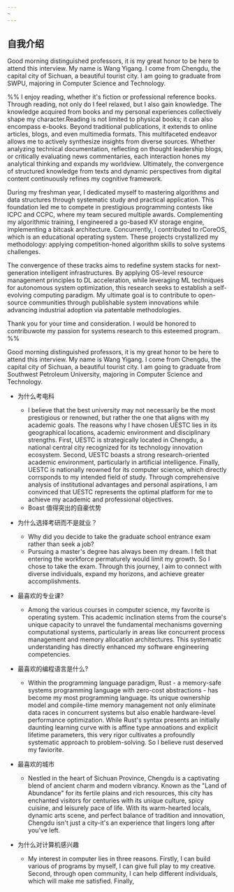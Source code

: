```yaml
---
~
---
```

## 自我介绍

Good morning distinguished professors, it is my great honor to be here to attend this interview. My name is Wang Yigang. I come from Chengdu, the capital city of Sichuan, a beautiful tourist city. I am going to graduate from SWPU, majoring in Computer Science and Technology.

%% 
I enjoy reading, whether it's fiction or professional reference books. Through reading, not only do I feel relaxed, but I also gain knowledge. The knowledge acquired from books and my personal experiences collectively shape my character.Reading is not limited to physical books; it can also encompass e-books. Beyond traditional publications, it extends to online articles, blogs, and even multimedia formats. This multifaceted endeavor allows me to actively synthesize insights from diverse sources. Whether analyzing technical documentation, reflecting on thought leadership blogs, or critically evaluating news commentaries, each interaction hones my analytical thinking and expands my worldview. Ultimately, the convergence of structured knowledge from texts and dynamic perspectives from digital content continuously refines my cognitive framework.

During my freshman year, I dedicated myself to mastering algorithms and data structures through systematic study and practical application. This foundation led me to compete in prestigious programming contests like ICPC and CCPC, where my team secured multiple awards. Complementing my algorithmic training, I engineered a go-based KV storage engine, implementing a bitcask architecture. Concurrently, I contributed to rCoreOS, which is an educational operating system. These projects crystallized my methodology: applying competition-honed algorithm skills to solve systems challenges.

The convergence of these tracks aims to redefine system stacks for next-generation intelligent infrastructures. By applying OS-level resource management principles to DL acceleration, while leveraging ML techniques for autonomous system optimization, this research seeks to establish a self-evolving computing paradigm. My ultimate goal is to contribute to open-source communities through publishable system innovations while advancing industrial adoption via patentable methodologies.

Thank you for your time and consideration. I would be honored to contribuwote my passion for systems research to this esteemed program.
%%

Good morning distinguished professors, it is my great honor to be here to attend this interview. My name is Wang Yigang. I come from Chengdu, the capital city of Sichuan, a beautiful tourist city. I am going to graduate from Southwest Petroleum University, majoring in Computer Science and Technology.

- 为什么考电科
	- I believe that the best university may not necessarily be the most prestigious or renowned, but rather the one that aligns with my academic goals. The reasons why I have chosen UESTC lies in its geographical locations, academic environment and disciplinary strengths. First, UESTC is strategically located in Chengdu, a national central city recognized for its technology innovation ecosystem. Second, UESTC boasts a strong research-oriented academic environment, particularly in artificial intelligence. Finally, UESTC is nationally reowned for its computer science, which directly corrsponds to my intended field of study. Through comprehensive analysis of institutional advantages and personal aspirations, I am convinced that UESTC represents the optimal platform for me to achieve my academic and professional objectives.
	- Boast 值得突出的自豪优势


- 为什么选择考研而不是就业？
	- Why did you decide to take the graduate school entrance exam rather than seek a job?
	- Pursuing a master's degree has always been my dream. I felt that entering the workforce permaturely would limit my growth. So I chose to take the exam. Through this journey, I aim to connect with diverse individuals, expand my horizons, and achieve greater accomplishments.

- 最喜欢的专业课?
	- Among the various courses in computer science, my favorite is operating system. This academic inclination stems from the course's unique capacity to unravel the fundamental mechanisms governing computational systems, particularly in areas like concurrent process management and memory allocation architectures. This systematic understanding has directly enhanced my software engineering competencies. 

- 最喜欢的编程语言是什么?
	- Within the programming language paradigm, Rust - a memory-safe systems programming language with zero-cost abstractions - has become my most programming language. Its unique ownership model and compile-time memory management not only eliminate data races in concurrent systems but also enable hardware-level performance optimization. While Rust's syntax presents an initially daunting learning curve with is affine type annoations and explicit lifetime parameters, this very rigor cultivates a profoundly systematic approach to problem-solving. So I believe rust deserved my faviorite.

- 最喜欢的城市
	- Nestled in the heart of Sichuan Province, Chengdu is a captivating blend of ancient charm and modern vibrancy. Known as the "Land of Abundance" for its fertile plains and rich resources, this city has enchanted visitors for centuries with its unique culture, spicy cuisine, and leisurely pace of life. With its warm-hearted locals, dynamic arts scene, and perfect balance of tradition and innovation, Chengdu isn't just a city-it's an experience that lingers long after you've left.

- 为什么对计算机感兴趣
	- My interest in computer lies in three reasons. Firstly, I can build various of programs by myself, I can give full play to my creative. Second, through open community, I can help different individuals, which will make me satisfied. Finally, 